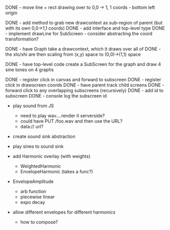 DONE - move line + rect drawing over to 0,0 -> 1, 1 coords
    - bottom left origin

DONE - add method to grab new drawcontext as sub-region of parent (but with its own 0,0->1,1 coords)
    DONE - add interface and top-level type
    DONE - implement drawLine for SubScreen
        - consider abstracting the coord transformation?

DONE - have Graph take a drawcontext, which it draws over all of
    DONE - the xlo/xhi are then scaling from (x,y) space to (0,0)->(1,1) space

DONE - have top-level code create a SubScreen for the graph and draw 4 sine tones on 4 graphs

DONE - register click in canvas and forward to subscreen
    DONE - register click in drawscreen coords
    DONE - have parent track child screens
    DONE - forward click to any overlapping subscreens (recursively)
    DONE - add id to subscreen
    DONE - console log the subscreen id

- play sound from JS
    - need to play wav....render it serverside?
    - could have PUT /foo.wav <wavdata> and then use the URL?
    - data:// url?

- create sound sink abstraction

- play sines to sound sink

- add Harmonic overlay (with weights)
    - WeightedHarmonic
    - EnvelopeHarmonic (takes a func?)

- EnvelopeAmplitude
    - arb function
    - piecewise linear
    - expo decay

- allow different envelopes for different harmonics
    - how to compose?
